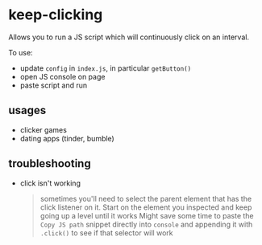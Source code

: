 # keep-clicking

Allows you to run a JS script which will continuously click on an interval.

To use:

- update `config` in `index.js`, in particular `getButton()`
- open JS console on page
- paste script and run

## usages

- clicker games
- dating apps (tinder, bumble)

## troubleshooting

- click isn't working
  > sometimes you'll need to select the parent element that has the click listener on it.
  > Start on the element you inspected and keep going up a level until it works
  > Might save some time to paste the `Copy JS path` snippet directly into `console` and appending it with `.click()` to see if that selector will work
